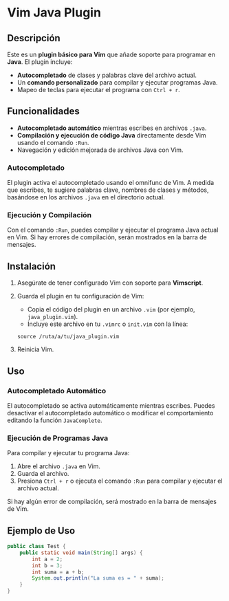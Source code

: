 # Vim Java Plugin

## Descripción

Este es un **plugin básico para Vim** que añade soporte para programar en **Java**. El plugin incluye:
- **Autocompletado** de clases y palabras clave del archivo actual.
- Un **comando personalizado** para compilar y ejecutar programas Java.
- Mapeo de teclas para ejecutar el programa con `Ctrl + r`.

## Funcionalidades

- **Autocompletado automático** mientras escribes en archivos `.java`.
- **Compilación y ejecución de código Java** directamente desde Vim usando el comando `:Run`.
- Navegación y edición mejorada de archivos Java con Vim.

### Autocompletado
El plugin activa el autocompletado usando el omnifunc de Vim. A medida que escribes, te sugiere palabras clave, nombres de clases y métodos, basándose en los archivos `.java` en el directorio actual.

### Ejecución y Compilación
Con el comando `:Run`, puedes compilar y ejecutar el programa Java actual en Vim. Si hay errores de compilación, serán mostrados en la barra de mensajes.

## Instalación

1. Asegúrate de tener configurado Vim con soporte para **Vimscript**.
2. Guarda el plugin en tu configuración de Vim:
    - Copia el código del plugin en un archivo `.vim` (por ejemplo, `java_plugin.vim`).
    - Incluye este archivo en tu `.vimrc` o `init.vim` con la línea:

    ```vim
    source /ruta/a/tu/java_plugin.vim
    ```

3. Reinicia Vim.

## Uso

### Autocompletado Automático

El autocompletado se activa automáticamente mientras escribes. Puedes desactivar el autocompletado automático o modificar el comportamiento editando la función `JavaComplete`.

### Ejecución de Programas Java

Para compilar y ejecutar tu programa Java:
1. Abre el archivo `.java` en Vim.
2. Guarda el archivo.
3. Presiona `Ctrl + r` o ejecuta el comando `:Run` para compilar y ejecutar el archivo actual.
   
Si hay algún error de compilación, será mostrado en la barra de mensajes de Vim.

## Ejemplo de Uso

```java
public class Test {
    public static void main(String[] args) {
        int a = 2;
        int b = 3;
        int suma = a + b;
        System.out.println("La suma es = " + suma);
    }
}
